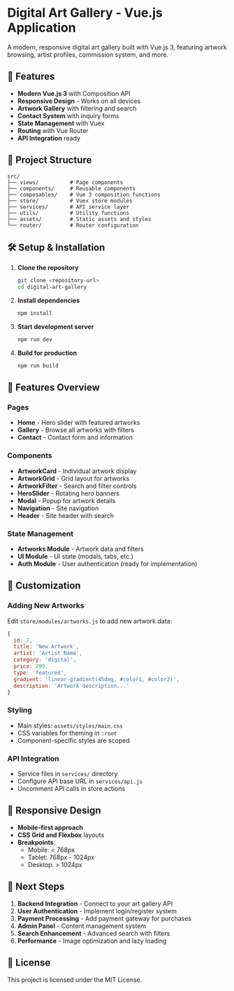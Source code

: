 # Digital Art Gallery - Vue.js Application

A modern, responsive digital art gallery built with Vue.js 3, featuring artwork browsing, artist profiles, commission system, and more.

## 🚀 Features

- **Modern Vue.js 3** with Composition API
- **Responsive Design** - Works on all devices
- **Artwork Gallery** with filtering and search
- **Contact System** with inquiry forms
- **State Management** with Vuex
- **Routing** with Vue Router
- **API Integration** ready

## 📁 Project Structure

```
src/
├── views/          # Page components
├── components/     # Reusable components
├── composables/    # Vue 3 composition functions
├── store/          # Vuex store modules
├── services/       # API service layer
├── utils/          # Utility functions
├── assets/         # Static assets and styles
└── router/         # Router configuration
```

## 🛠 Setup & Installation

1. **Clone the repository**
   ```bash
   git clone <repository-url>
   cd digital-art-gallery
   ```

2. **Install dependencies**
   ```bash
   npm install
   ```

3. **Start development server**
   ```bash
   npm run dev
   ```

4. **Build for production**
   ```bash
   npm run build
   ```

## 🎨 Features Overview

### Pages
- **Home** - Hero slider with featured artworks
- **Gallery** - Browse all artworks with filters
- **Contact** - Contact form and information

### Components
- **ArtworkCard** - Individual artwork display
- **ArtworkGrid** - Grid layout for artworks
- **ArtworkFilter** - Search and filter controls
- **HeroSlider** - Rotating hero banners
- **Modal** - Popup for artwork details
- **Navigation** - Site navigation
- **Header** - Site header with search

### State Management
- **Artworks Module** - Artwork data and filters
- **UI Module** - UI state (modals, tabs, etc.)
- **Auth Module** - User authentication (ready for implementation)

## 🔧 Customization

### Adding New Artworks
Edit `store/modules/artworks.js` to add new artwork data:

```javascript
{
  id: 7,
  title: 'New Artwork',
  artist: 'Artist Name',
  category: 'digital',
  price: 299,
  type: 'featured',
  gradient: 'linear-gradient(45deg, #color1, #color2)',
  description: 'Artwork description...'
}
```

### Styling
- Main styles: `assets/styles/main.css`
- CSS variables for theming in `:root`
- Component-specific styles are scoped

### API Integration
- Service files in `services/` directory
- Configure API base URL in `services/api.js`
- Uncomment API calls in store actions

## 📱 Responsive Design

- **Mobile-first approach**
- **CSS Grid and Flexbox** layouts
- **Breakpoints**: 
  - Mobile: < 768px
  - Tablet: 768px - 1024px
  - Desktop: > 1024px

## 🎯 Next Steps

1. **Backend Integration** - Connect to your art gallery API
2. **User Authentication** - Implement login/register system
3. **Payment Processing** - Add payment gateway for purchases
4. **Admin Panel** - Content management system
5. **Search Enhancement** - Advanced search with filters
6. **Performance** - Image optimization and lazy loading

## 📄 License

This project is licensed under the MIT License.
